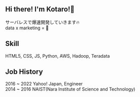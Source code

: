 ## Hi there! I'm Kotaro!👋
サーバレスで爆速開発していきます🔥<br>
data x marketing = 💓 <br>

## Skill
HTML5, CSS, JS, Python, AWS, Hadoop, Teradata

## Job History
2016 ~ 2022 Yahoo! Japan, Engineer<br>
2014 ~ 2016 NAIST(Nara Institute of Science and Technology)
